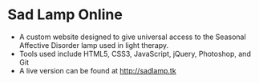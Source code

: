 # Sad Lamp Online
- A custom website designed to give universal access to the Seasonal Affective Disorder lamp used in light therapy. 
- Tools used include HTML5, CSS3, JavaScript, jQuery, Photoshop, and Git
- A live version can be found at http://sadlamp.tk
